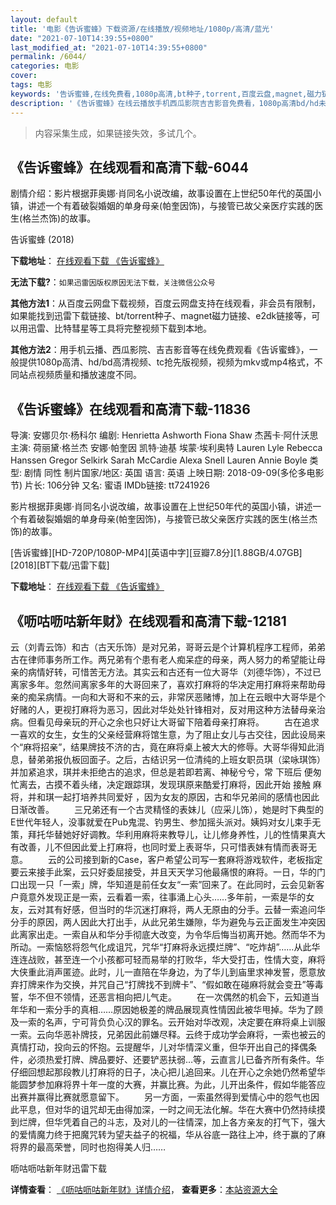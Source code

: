 ```yaml
---
layout: default
title: '电影《告诉蜜蜂》下载资源/在线播放/视频地址/1080p/高清/蓝光'
date: "2021-07-10T14:39:55+0800"
last_modified_at: "2021-07-10T14:39:55+0800"
permalink: /6044/
categories: 电影
cover:
tags: 电影
keywords: '告诉蜜蜂,在线免费看,1080p高清,bt种子,torrent,百度云盘,magnet,磁力链,迅雷下载资源'
description: '《告诉蜜蜂》在线云播放手机西瓜影院吉吉影音免费看，1080p高清bd/hd未删减完整版和tc抢先枪版，mkv/mp4格式，附带bt/torrent种子、magnet/磁力链、百度云盘、网盘资源迅雷下载链接'
---
```


>内容采集生成，如果链接失效，多试几个。


## 《告诉蜜蜂》在线观看和高清下载-6044

剧情介绍：影片根据菲奥娜·肖同名小说改编，故事设置在上世纪50年代的英国小镇，讲述一个有着破裂婚姻的单身母亲(帕奎因饰)，与接管已故父亲医疗实践的医生(格兰杰饰)的故事。


告诉蜜蜂 (2018)

**下载地址**： [在线观看下载 《告诉蜜蜂》](https://www.btbtdy.me/btdy/dy15428.html) 


**无法下载?**：`如果迅雷因版权原因无法下载，关注微信公众号 `

**其他方法1**：从百度云网盘下载视频，百度云网盘支持在线观看，非会员有限制，如果能找到迅雷下载链接、bt/torrent种子、magnet磁力链接、e2dk链接等，可以用迅雷、比特彗星等工具将完整视频下载到本地。

**其他方法2**：用手机云播、西瓜影院、吉吉影音等在线免费观看《告诉蜜蜂》，一般提供1080p高清、hd/bd高清视频、tc抢先版视频，视频为mkv或mp4格式，不同站点视频质量和播放速度不同。


## 《告诉蜜蜂》在线观看和高清下载-11836

导演: 安娜贝尔·杨科尔 编剧: Henrietta Ashworth Fiona Shaw 杰茜卡·阿什沃思 主演: 荷丽黛·格兰杰 安娜·帕奎因 凯特·迪基 埃蒙·埃利奥特 Lauren Lyle Rebecca Hanssen Gregor Selkirk Sarah McCardie Alexa Snell Lauren Annie Boyle 类型: 剧情 同性 制片国家/地区: 英国 语言: 英语 上映日期: 2018-09-09(多伦多电影节) 片长: 106分钟 又名: 蜜语 IMDb链接: tt7241926

影片根据菲奥娜·肖同名小说改编，故事设置在上世纪50年代的英国小镇，讲述一个有着破裂婚姻的单身母亲(帕奎因饰)，与接管已故父亲医疗实践的医生(格兰杰饰)的故事。


[告诉蜜蜂][HD-720P/1080P-MP4][英语中字][豆瓣7.8分][1.88GB/4.07GB][2018][BT下载/迅雷下载]

**下载地址**： [在线观看下载 《告诉蜜蜂》](https://www.btdx8.com/torrent/gsmf_2018.html) 


## 《呖咕呖咕新年财》在线观看和高清下载-12181

云（刘青云饰）和古（古天乐饰）是对兄弟，哥哥云是个计算机程序工程师，弟弟古在律师事务所工作。两兄弟有个患有老人痴呆症的母亲，两人努力的希望能让母亲的病情好转，可惜苦无方法。其实云和古还有一位大哥华（刘德华饰），不过已离家多年。忽然间离家多年的大哥回来了，喜欢打麻将的华决定用打麻将来帮助母亲的痴呆病情。一向和大哥和不来的云，非常厌恶赌博，加上在云眼中大哥华是个好赌的人，更视打麻将为恶习，因此对华处处针锋相对，反对用这种方法替母亲治病。但看见母亲玩的开心之余也只好让大哥留下陪着母亲打麻将。 　　古在追求一喜欢的女生，女生的父亲经营麻将馆生意，为了阻止女儿与古交往，因此设局来个“麻将招亲”，结果牌技不济的古，竟在麻将桌上被大大的修辱。大哥华得知此消息，替弟弟报仇板回面子。之后，古结识另一位清纯的上班女职员琪（梁咏琪饰）并加紧追求，琪并未拒绝古的追求，但总是若即若离、神秘兮兮，常 下班后 便匆忙离去，古摸不着头绪，决定跟踪琪，发现琪原来酷爱打麻将，因此开始 接触 麻将，并和琪一起打培养共同爱好 ，因为女友的原因，古和华兄弟间的感情也因此日渐改善。 　　三兄弟还有一个古灵精怪的表妹儿（应采儿饰），她是时下典型的E世代年轻人，没事就爱在Pub鬼混、钓男生、参加摇头派对。姨妈对女儿束手无策，拜托华替她好好调教。华利用麻将来教导儿，让儿修身养性，儿的性情果真大有改善，儿不但因此爱上打麻将，也同时爱上表哥华，只可惜表妹有情而表哥无意。 　　云的公司接到新的Case，客户希望公司写一套麻将游戏软件，老板指定要云来接手此案，云只好委屈接受，并且天天学习他最痛恨的麻将。一日，华的门口出现一只「一索」牌，华知道是前任女友&ldquo;一索&rdquo;回来了。在此同时，云会见新客户竟意外发现正是一索，云看着一索，往事涌上心头&hellip;…多年前，一索是华的女友，云对其有好感，但当时的华沉迷打麻将，两人无原由的分手。云替一索追问华分手的原因，两人因此大打出手，从此兄弟生嫌隙，华为避免与云正面发生冲突因此离家出走。一索自从和华分手彻底大改变，为令华后悔当初离开她。然而华不为所动。一索恼怒将怨气化成诅咒，咒华&ldquo;打麻将永远摸烂牌”、&ldquo;吃炸胡&rdquo;……从此华连连战败，甚至连一个小孩都可轻而易举的打败华，华大受打击，性情大变，麻将大侠重此消声匿迹。此时，儿一直陪在华身边，为了华儿到庙里求神发誓，愿意放弃打牌来作为交换，并咒自己&ldquo;打牌找不到牌卡&rdquo;、&ldquo;假如敢在碰麻将就会变丑&rdquo;等毒誓，华不但不领情，还恶言相向把儿气走。 　　在一次偶然的机会下，云知道当年华和一索分手的真相……原因她极差的牌品展现真性情因此被华甩掉。华为了顾及一索的名声，宁可背负负心汉的罪名。云开始对华改观，决定要在麻将桌上训服一索。云向华恶补牌技，兄弟因此前嫌尽释。云终于成功学会麻将，一索也被云的真情打动，投向云的怀抱。云提醒华，儿对华情深义重，但华开出自己的择偶条件，必须热爱打牌、牌品要好、还要铲恶扶弱&hellip;等，云直言儿已备齐所有条件。华仔细回想起那段教儿打麻将的日子，决心把儿追回来。儿在开心之余她仍然希望华能圆梦参加麻将界十年一度的大赛，并赢比赛。为此，儿开出条件，假如华能答应出赛并赢得比赛就愿意留下。 　　另一方面，一索虽然得到爱情心中的怨气也因此平息，但对华的诅咒却无由得加深，一时之间无法化解。华在大赛中仍然持续摸到烂牌，但华凭着自己的斗志，及对儿的一往情深，加上各方亲友的打气下，强大的爱情魔力终于把魔咒转为望夫益子的祝福，华从谷底一路往上冲，终于赢的了麻将界的最高荣誉，同时也抱得美人归……


呖咕呖咕新年财迅雷下载

**详情查看**： [《呖咕呖咕新年财》详情介绍](/movie/12181/)， **查看更多**：[本站资源大全](/movie/t/all/)

